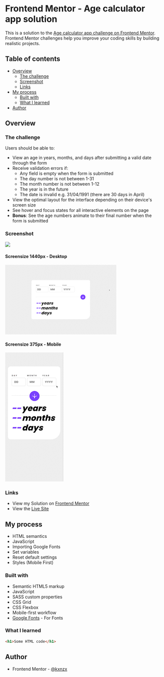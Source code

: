 # Frontend Mentor - Age calculator app solution

This is a solution to the [Age calculator app challenge on Frontend Mentor](https://www.frontendmentor.io/challenges/age-calculator-app-dF9DFFpj-Q). Frontend Mentor challenges help you improve your coding skills by building realistic projects.

## Table of contents

- [Overview](#overview)
  - [The challenge](#the-challenge)
  - [Screenshot](#screenshot)
  - [Links](#links)
- [My process](#my-process)
  - [Built with](#built-with)
  - [What I learned](#what-i-learned)
- [Author](#author)

## Overview

### The challenge

Users should be able to:

- View an age in years, months, and days after submitting a valid date through the form
- Receive validation errors if:
  - Any field is empty when the form is submitted
  - The day number is not between 1-31
  - The month number is not between 1-12
  - The year is in the future
  - The date is invalid e.g. 31/04/1991 (there are 30 days in April)
- View the optimal layout for the interface depending on their device's screen size
- See hover and focus states for all interactive elements on the page
- **Bonus**: See the age numbers animate to their final number when the form is submitted

### Screenshot

![](./screenshot.jpg)

#### Screensize 1440px - Desktop

![Desktop](./design/Desktop.gif)

#### Screensize 375px - Mobile

![Mobile](./design/Mobile.gif)

### Links

- View my Solution on [Frontend Mentor]()
- View the [Live Site]()

## My process

- HTML semantics
- JavaScript
- Importing Google Fonts
- Set variables
- Reset default settings
- Styles (Mobile First)

### Built with

- Semantic HTML5 markup
- JavaScript
- SASS custom properties
- CSS Grid
- CSS Flexbox
- Mobile-first workflow
- [Google Fonts](https://fonts.google.com/) - For Fonts

### What I learned

```html
<h1>Some HTML code</h1>
```

## Author

- Frontend Mentor - [@kxnzx](https://www.frontendmentor.io/profile/kxnzx)
